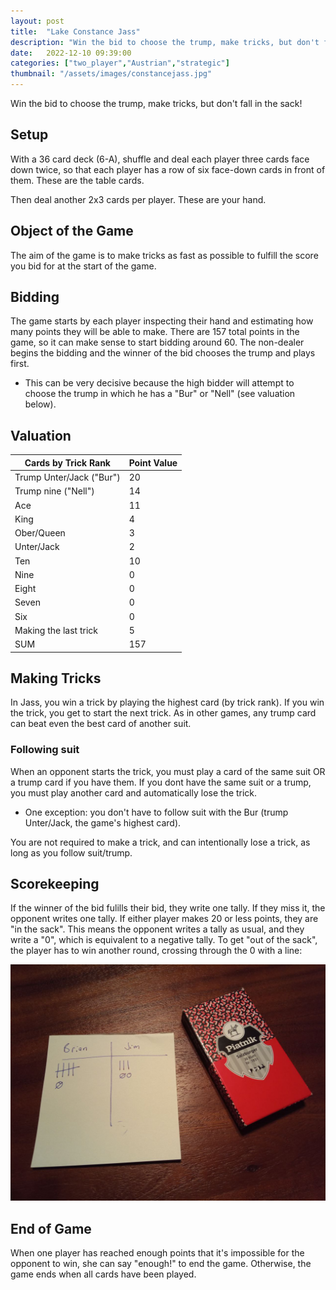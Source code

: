 ```yaml
---
layout: post
title:  "Lake Constance Jass"
description: "Win the bid to choose the trump, make tricks, but don't fall in the sack!"
date:   2022-12-10 09:39:00
categories: ["two_player","Austrian","strategic"]
thumbnail: "/assets/images/constancejass.jpg"
---
```


Win the bid to choose the trump, make tricks, but don't fall in the sack!

## Setup
With a 36 card deck (6-A), shuffle and deal each player three cards face down twice, so that each player has a row of six face-down cards in front of them. These are the table cards.

Then deal another 2x3 cards per player. These are your hand. 

## Object of the Game
The aim of the game is to make tricks as fast as possible to fulfill the score you bid for at the start of the game.

## Bidding
The game starts by each player inspecting their hand and estimating how many points they will be able to make. There are 157 total points in the game, so it can make sense to start bidding around 60. The non-dealer begins the bidding and the winner of the bid chooses the trump and plays first. 
- This can be very decisive because the high bidder will attempt to choose the trump in which he has a "Bur" or "Nell" (see valuation below).

## Valuation  

| Cards by Trick Rank      | Point Value |
| ------------------------ | ----------- |
| Trump Unter/Jack ("Bur") | 20          |
| Trump nine ("Nell")      | 14          |
| Ace                      | 11          |
| King                     | 4           |
| Ober/Queen               | 3           |
| Unter/Jack               | 2           |
| Ten                      | 10          |
| Nine                     | 0           |
| Eight                    | 0           |
| Seven                    | 0           |
| Six                      | 0           |
| Making the last trick    | 5           |
| SUM                      | 157         |

## Making Tricks
In Jass, you win a trick by playing the highest card (by trick rank). If you win the trick, you get to start the next trick. As in other games, any trump card can beat even the best card of another suit.

### Following suit
When an opponent starts the trick, you must play a card of the same suit OR a trump card if you have them. If you dont have the same suit or a trump, you must play another card and automatically lose the trick.
- One exception: you don't have to follow suit with the Bur (trump Unter/Jack, the game's highest card).

You are not required to make a trick, and can intentionally lose a trick, as long as you follow suit/trump.  

## Scorekeeping
If the winner of the bid fulills their bid, they write one tally. If they miss it, the opponent writes one tally. If either player makes 20 or less points, they are "in the sack". This means the opponent writes a tally as usual, and they write a "0", which is equivalent to a negative tally. To get "out of the sack", the player has to win another round, crossing through the 0 with a line:

![](../../assets/images/sack_strich.jpg)

## End of Game
When one player has reached enough points that it's impossible for the opponent to win, she can say "enough!" to end the game. Otherwise, the game ends when all cards have been played.